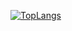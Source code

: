 [![TopLangs](https://github-readme-stats.vercel.app/api/top-langs/?username={username})](https://github.com/anuraghazra/github-readme-stats)
